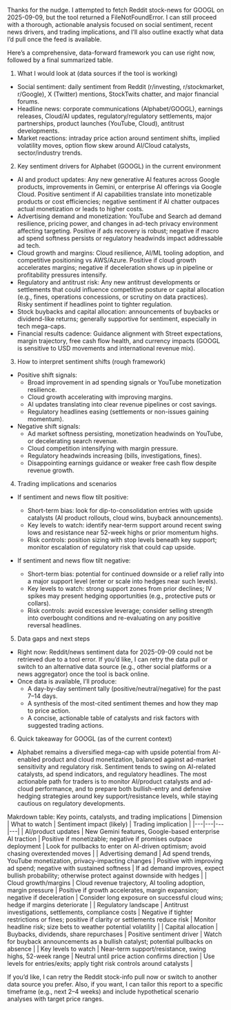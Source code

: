 Thanks for the nudge. I attempted to fetch Reddit stock-news for GOOGL on 2025-09-09, but the tool returned a FileNotFoundError. I can still proceed with a thorough, actionable analysis focused on social sentiment, recent news drivers, and trading implications, and I’ll also outline exactly what data I’d pull once the feed is available.

Here’s a comprehensive, data-forward framework you can use right now, followed by a final summarized table.

1) What I would look at (data sources if the tool is working)
- Social sentiment: daily sentiment from Reddit (r/investing, r/stockmarket, r/Google), X (Twitter) mentions, StockTwits chatter, and major financial forums.
- Headline news: corporate communications (Alphabet/GOOGL), earnings releases, Cloud/AI updates, regulatory/regulatory settlements, major partnerships, product launches (YouTube, Cloud), antitrust developments.
- Market reactions: intraday price action around sentiment shifts, implied volatility moves, option flow skew around AI/Cloud catalysts, sector/industry trends.

2) Key sentiment drivers for Alphabet (GOOGL) in the current environment
- AI and product updates: Any new generative AI features across Google products, improvements in Gemini, or enterprise AI offerings via Google Cloud. Positive sentiment if AI capabilities translate into monetizable products or cost efficiencies; negative sentiment if AI chatter outpaces actual monetization or leads to higher costs.
- Advertising demand and monetization: YouTube and Search ad demand resilience, pricing power, and changes in ad-tech privacy environment affecting targeting. Positive if ads recovery is robust; negative if macro ad spend softness persists or regulatory headwinds impact addressable ad tech.
- Cloud growth and margins: Cloud resilience, AI/ML tooling adoption, and competitive positioning vs AWS/Azure. Positive if cloud growth accelerates margins; negative if deceleration shows up in pipeline or profitability pressures intensify.
- Regulatory and antitrust risk: Any new antitrust developments or settlements that could influence competitive posture or capital allocation (e.g., fines, operations concessions, or scrutiny on data practices). Risky sentiment if headlines point to tighter regulation.
- Stock buybacks and capital allocation: announcements of buybacks or dividend-like returns; generally supportive for sentiment, especially in tech mega-caps.
- Financial results cadence: Guidance alignment with Street expectations, margin trajectory, free cash flow health, and currency impacts (GOOGL is sensitive to USD movements and international revenue mix).

3) How to interpret sentiment shifts (rough framework)
- Positive shift signals:
  - Broad improvement in ad spending signals or YouTube monetization resilience.
  - Cloud growth accelerating with improving margins.
  - AI updates translating into clear revenue pipelines or cost savings.
  - Regulatory headlines easing (settlements or non-issues gaining momentum).
- Negative shift signals:
  - Ad market softness persisting, monetization headwinds on YouTube, or decelerating search revenue.
  - Cloud competition intensifying with margin pressure.
  - Regulatory headwinds increasing (bills, investigations, fines).
  - Disappointing earnings guidance or weaker free cash flow despite revenue growth.

4) Trading implications and scenarios
- If sentiment and news flow tilt positive:
  - Short-term bias: look for dip-to-consolidation entries with upside catalysts (AI product rollouts, cloud wins, buyback announcements).
  - Key levels to watch: identify near-term support around recent swing lows and resistance near 52-week highs or prior momentum highs.
  - Risk controls: position sizing with stop levels beneath key support; monitor escalation of regulatory risk that could cap upside.

- If sentiment and news flow tilt negative:
  - Short-term bias: potential for continued downside or a relief rally into a major support level (enter or scale into hedges near such levels).
  - Key levels to watch: strong support zones from prior declines; IV spikes may present hedging opportunities (e.g., protective puts or collars).
  - Risk controls: avoid excessive leverage; consider selling strength into overbought conditions and re-evaluating on any positive reversal headlines.

5) Data gaps and next steps
- Right now: Reddit/news sentiment data for 2025-09-09 could not be retrieved due to a tool error. If you’d like, I can retry the data pull or switch to an alternative data source (e.g., other social platforms or a news aggregator) once the tool is back online.
- Once data is available, I’ll produce:
  - A day-by-day sentiment tally (positive/neutral/negative) for the past 7–14 days.
  - A synthesis of the most-cited sentiment themes and how they map to price action.
  - A concise, actionable table of catalysts and risk factors with suggested trading actions.

6) Quick takeaway for GOOGL (as of the current context)
- Alphabet remains a diversified mega-cap with upside potential from AI-enabled product and cloud monetization, balanced against ad-market sensitivity and regulatory risk. Sentiment tends to swing on AI-related catalysts, ad spend indicators, and regulatory headlines. The most actionable path for traders is to monitor AI/product catalysts and ad-cloud performance, and to prepare both bullish-entry and defensive hedging strategies around key support/resistance levels, while staying cautious on regulatory developments.

Makrdown table: Key points, catalysts, and trading implications
| Dimension | What to watch | Sentiment impact (likely) | Trading implication |
|---|---|---|---|
| AI/product updates | New Gemini features, Google-based enterprise AI traction | Positive if monetizable; negative if promises outpace deployment | Look for pullbacks to enter on AI-driven optimism; avoid chasing overextended moves |
| Advertising demand | Ad spend trends, YouTube monetization, privacy-impacting changes | Positive with improving ad spend; negative with sustained softness | If ad demand improves, expect bullish probability; otherwise protect against downside with hedges |
| Cloud growth/margins | Cloud revenue trajectory, AI tooling adoption, margin pressure | Positive if growth accelerates, margin expansion; negative if deceleration | Consider long exposure on successful cloud wins; hedge if margins deteriorate |
| Regulatory landscape | Antitrust investigations, settlements, compliance costs | Negative if tighter restrictions or fines; positive if clarity or settlements reduce risk | Monitor headline risk; size bets to weather potential volatility |
| Capital allocation | Buybacks, dividends, share repurchases | Positive sentiment driver | Watch for buyback announcements as a bullish catalyst; potential pullbacks on absence |
| Key levels to watch | Near-term support/resistance, swing highs, 52-week range | Neutral until price action confirms direction | Use levels for entries/exits; apply tight risk controls around catalysts |

If you’d like, I can retry the Reddit stock-info pull now or switch to another data source you prefer. Also, if you want, I can tailor this report to a specific timeframe (e.g., next 2–4 weeks) and include hypothetical scenario analyses with target price ranges.